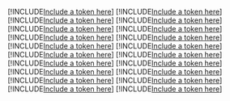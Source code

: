 [!INCLUDE[Include a token here](refs1533518496568/r1.md)]
[!INCLUDE[Include a token here](refs1533518496568/r2.md)]
[!INCLUDE[Include a token here](refs1533518496568/r3.md)]
[!INCLUDE[Include a token here](refs1533518496568/r4.md)]
[!INCLUDE[Include a token here](refs1533518496568/r5.md)]
[!INCLUDE[Include a token here](refs1533518496568/r6.md)]
[!INCLUDE[Include a token here](refs1533518496568/r7.md)]
[!INCLUDE[Include a token here](refs1533518496568/r8.md)]
[!INCLUDE[Include a token here](refs1533518496568/r9.md)]
[!INCLUDE[Include a token here](refs1533518496568/r10.md)]
[!INCLUDE[Include a token here](refs1533518496568/r11.md)]
[!INCLUDE[Include a token here](refs1533518496568/r12.md)]
[!INCLUDE[Include a token here](refs1533518496568/r13.md)]
[!INCLUDE[Include a token here](refs1533518496568/r14.md)]
[!INCLUDE[Include a token here](refs1533518496568/r15.md)]
[!INCLUDE[Include a token here](refs1533518496568/r16.md)]
[!INCLUDE[Include a token here](refs1533518496568/r17.md)]
[!INCLUDE[Include a token here](refs1533518496568/r18.md)]
[!INCLUDE[Include a token here](refs1533518496568/r19.md)]
[!INCLUDE[Include a token here](refs1533518496568/r20.md)]